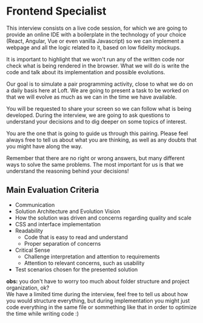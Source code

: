 # Frontend Specialist

This interview consists on a live code session, for which we are going to provide an online IDE with a boilerplate in the technology of your choice (React, Angular, Vue or even vanilla Javascript) so we can implement a webpage and all the logic related to it, based on low fidelity mockups.

It is important to highlight that we won't run any of the written code nor check what is being rendered in the browser.
What we will do is write the code and talk about its implementation and possible evolutions.

Our goal is to simulate a pair programming activity, close to what we do on a daily basis here at Loft.
We are going to present a task to be worked on that we will evolve as much as we can in the time we have available.

You will be requested to share your screen so we can follow what is being developed.
During the interview, we are going to ask questions to understand your decisions and to dig deeper on some topics of interest.

You are the one that is going to guide us through this pairing. Please feel always free to tell us about what you are thinking, as well as any doubts that you might have along the way.

Remember that there are no right or wrong answers, but many different ways to solve the same problems.
The most important for us is that we understand the reasoning behind your decisions!

## Main Evaluation Criteria
* Communication
* Solution Architecture and Evolution Vision
* How the solution was driven and concerns regarding quality and scale
* CSS and interface implementation
* Readability
  * Code that is easy to read and understand
  * Proper separation of concerns
* Critical Sense
  * Challenge interpretation and attention to requirements
  * Attention to relevant concerns, such as usability
* Test scenarios chosen for the presented solution

**obs:** you don't have to worry too much about folder structure and project organization, ok?  
We have a limited time during the interview, feel free to tell us about how you would structure everything, but during implementation you might just code everything in the same file or sommething like that in order to optimize the time while writing code :)